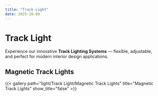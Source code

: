 ```yaml
---
title: "Track Light"
date: 2025-10-09
---
```


# Track Light

Experience our innovative **Track Lighting Systems** — flexible, adjustable, and perfect for modern interior design applications.

## Magnetic Track Lights
{{< gallery path="light/Track Light/Magnetic Track Lights" title="Magnetic Track Lights" show_title="false" >}}
